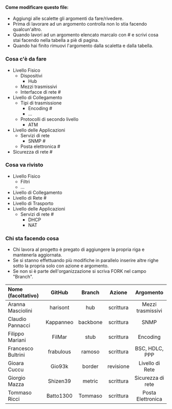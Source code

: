 #### Come modificare questo file:
+ Aggiungi alle scalette gli argomenti da fare/rivedere.
+ Prima di lavorare ad un argomento controlla non lo stia facendo qualcun'altro.
+ Quando lavori ad un argomento elencato marcalo con # e scrivi cosa stai facendo nella tabella a piè di pagina.
+ Quando hai finito rimuovi l'argomento dalla scaletta e dalla tabella.

### Cosa c'è da fare
+ Livello Fisico
  + Dispositivi
    + Hub
  + Mezzi trasmissivi
  + Interfacce di rete #
+ Livello di Collegamento
  + Tipi di trasmissione
    + Encoding # 
    + ...
  + Protocolli di secondo livello
    + ATM
+ Livello delle Applicazioni
  + Servizi di rete 
    + SNMP #
  + Posta elettronica #
+ Sicurezza di rete #

### Cosa va rivisto
+ Livello Fisico
  + Filtri
  + ... 
+ Livello di Collegamento
+ Livello di Rete #
+ Livello di Trasporto
+ Livello delle Applicazioni
  + Servizi di rete #
    + DHCP
    + NAT

### Chi sta facendo cosa
+ Chi lavora al progetto è pregato di aggiungere la propria riga e mantenerla aggiornata.
+ Se si stanno effettuando più modifiche in parallelo inserire altre righe sotto la propria solo con azione e argomento.
+ Se non si è parte dell'organizzazione si scriva FORK nel campo "Branch".

| Nome (facoltativo) | GitHub       | Branch   | Azione    | Argomento          |
|:-------------------|:------------:|:--------:|:---------:|:------------------:|
| Aranna Masciolini  | harisont     | hub      | scrittura | Mezzi trasmissivi  |
| Claudio Pannacci   | Kappanneo    | backbone | scrittura | SNMP               |
| Filippo Mariani    | FilMar       | stub     | scrittura | Encoding           |
| Francesco Bultrini | frabulous    | ramoso   | scrittura | BSC, HDLC, PPP     |
| Gioara Cuccu       | Gio93k       | border   | revisione | Livello di Rete    |
| Giorgio Mazza      | Shizen39     | metric   | scrittura | Sicurezza di rete  |
| Tommaso Ricci      | Batto1300    | Tommaso  | scrittura | Posta Elettronica  |
